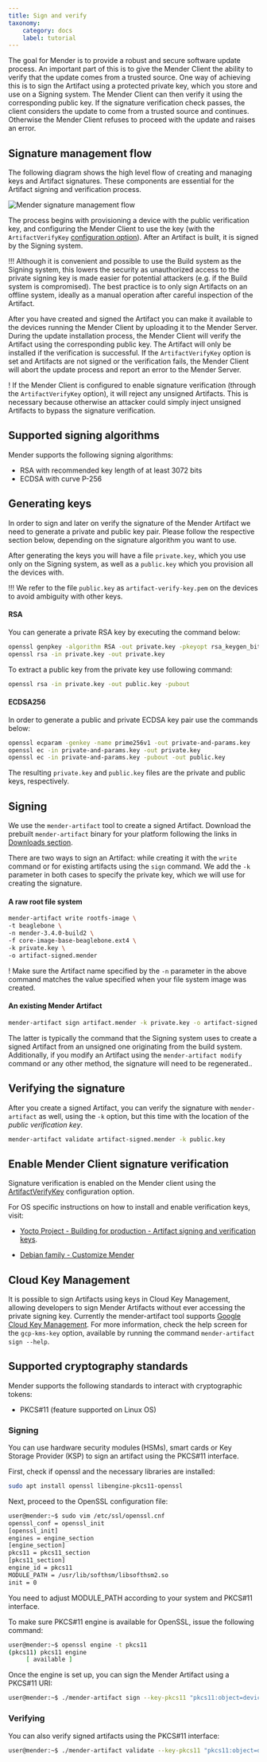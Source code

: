 ```yaml
---
title: Sign and verify
taxonomy:
    category: docs
    label: tutorial
---
```


The goal for Mender is to provide a robust and secure software update process.
An important part of this is to give the Mender Client the ability to verify that the update comes from a trusted source. One way of achieving this is to sign the Artifact using a protected private key, which you store and use on a Signing system. The Mender Client can then verify it
using the corresponding public key. If the signature verification check passes, the client considers the update to come from a trusted source and continues. Otherwise the Mender Client refuses to proceed with the update and raises an error.

## Signature management flow

The following diagram shows the high level flow of creating and managing keys and Artifact signatures. These components are essential for the Artifact signing and verification process.

![Mender signature management flow](mender-signature-management-flow.png)

The process begins with provisioning a device with the public verification key, and configuring the Mender Client to use the key (with the `ArtifactVerifyKey` [configuration option](../../03.Client-installation/07.Configuration-file/50.Configuration-options/docs.md#ArtifactVerifyKey)). After an Artifact is built, it is signed by the Signing system.

!!! Although it is convenient and possible to use the Build system as the Signing system, this lowers the security as unauthorized access to the private signing key is made easier for potential attackers (e.g. if the Build system is compromised). The best practice is to only sign Artifacts on an offline system, ideally as a manual operation after careful inspection of the Artifact.

After you have created and signed the Artifact you can make it available to the devices running the Mender Client by uploading it to the Mender Server.
During the update installation process, the Mender Client will verify the Artifact using the corresponding public key.
The Artifact will only be installed if the verification is successful.
If the `ArtifactVerifyKey` option is set and Artifacts are not signed or the verification fails, the Mender Client will abort the update process and report an error to the Mender Server.

! If the Mender Client is configured to enable signature verification (through the `ArtifactVerifyKey` option), it will reject any unsigned Artifacts. This is necessary because otherwise an attacker could simply inject unsigned Artifacts to bypass the signature verification.

## Supported signing algorithms

Mender supports the following signing algorithms:
* RSA with recommended key length of at least 3072 bits
* ECDSA with curve P-256

## Generating keys

In order to sign and later on verify the signature of the Mender Artifact we need to generate a private and public key pair.
Please follow the respective section below, depending on the signature algorithm you want to use.

After generating the keys you will have a file `private.key`, which you use only on the Signing system, as well as a `public.key` which you provision all the devices with.

!!! We refer to the file `public.key` as `artifact-verify-key.pem` on the devices to avoid ambiguity with other keys.

#### RSA

You can generate a private RSA key by executing the command below:

```bash
openssl genpkey -algorithm RSA -out private.key -pkeyopt rsa_keygen_bits:3072
openssl rsa -in private.key -out private.key
```

To extract a public key from the private key use following command:

```bash
openssl rsa -in private.key -out public.key -pubout
```

#### ECDSA256

In order to generate a public and private ECDSA key pair use the commands below:

```bash
openssl ecparam -genkey -name prime256v1 -out private-and-params.key
openssl ec -in private-and-params.key -out private.key
openssl ec -in private-and-params.key -pubout -out public.key
```

The resulting `private.key` and `public.key` files are the private and public keys, respectively.

## Signing

We use the `mender-artifact` tool to create a signed Artifact. Download the
prebuilt `mender-artifact` binary for your platform following the links in
[Downloads section](../../09.Downloads/docs.md#mender-artifact).

There are two ways to sign an Artifact: while creating it with the `write`
command or for existing artifacts using the `sign` command.
We add the `-k` parameter in both cases to specify the private key, which we will use for
creating the signature.

#### A raw root file system

<!--AUTOVERSION: "mender-%"/mender-->
```bash
mender-artifact write rootfs-image \
-t beaglebone \
-n mender-3.4.0-build2 \
-f core-image-base-beaglebone.ext4 \
-k private.key \
-o artifact-signed.mender
```

! Make sure the Artifact name specified by the `-n` parameter in the above command matches the value specified when your file system image was created.

#### An existing Mender Artifact

```bash
mender-artifact sign artifact.mender -k private.key -o artifact-signed.mender
```

The latter is typically the command that the Signing system uses to create a
signed Artifact from an unsigned one originating from the build system. Additionally, if you modify an Artifact using the `mender-artifact modify` command or any other method, the signature will need to be regenerated..

## Verifying the signature

After you create a signed Artifact, you can verify the signature with `mender-artifact` as well, using the
`-k` option, but this time with the location of the *public verification key*.

```bash
mender-artifact validate artifact-signed.mender -k public.key
```

## Enable Mender Client signature verification

Signature verification is enabled on the Mender client using the [ArtifactVerifyKey](../../03.Client-installation/07.Configuration-file/50.Configuration-options/docs.md#artifactVerifykey) configuration option.

For OS specific instructions on how to install and enable verification keys, visit:

- [Yocto Project - Building for production - Artifact signing and verification keys](../../05.System-updates-Yocto-Project/06.Build-for-production/docs.md#artifact-signing-and-verification-keys).

- [Debian family - Customize Mender](../../04.System-updates-Debian-family/03.Customize-Mender/docs.md)

## Cloud Key Management

It is possible to sign Artifacts using keys in Cloud Key Management, allowing developers to sign Mender Artifacts without ever accessing the private signing key. Currently the mender-artifact tool supports [Google Cloud Key Management](https://cloud.google.com/security-key-management?target=_blank). For more information, check the help screen for the `gcp-kms-key` option, available by running the command `mender-artifact sign --help`.


## Supported cryptography standards

Mender supports the following standards to interact with cryptographic tokens:
* PKCS#11 (feature supported on Linux OS)

### Signing

You can use hardware security modules (HSMs), smart cards or Key Storage Provider (KSP) to sign an artifact using the PKCS#11 interface.

First, check if openssl and the necessary libraries are installed:

```bash
sudo apt install openssl libengine-pkcs11-openssl
```

Next, proceed to the OpenSSL configuration file:
```bash
user@mender:~$ sudo vim /etc/ssl/openssl.cnf
openssl_conf = openssl_init
[openssl_init]
engines = engine_section
[engine_section]
pkcs11 = pkcs11_section
[pkcs11_section]
engine_id = pkcs11
MODULE_PATH = /usr/lib/softhsm/libsofthsm2.so
init = 0
```

You need to adjust MODULE_PATH according to your system and PKCS#11 interface.

To make sure PKCS#11 engine is available for OpenSSL, issue the following command:
```bash
user@mender:~$ openssl engine -t pkcs11
(pkcs11) pkcs11 engine
     [ available ]
```

Once the engine is set up, you can sign the Mender Artifact using a PKCS#11 URI:
```bash
user@mender:~$ ./mender-artifact sign --key-pkcs11 "pkcs11:object=device;type=private" artifact.mender
```

### Verifying

You can also verify signed artifacts using the PKCS#11 interface:

```bash
user@mender:~$ ./mender-artifact validate --key-pkcs11 "pkcs11:object=device;type=private" artifact.mender
```
